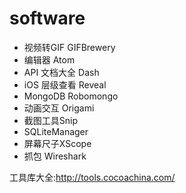 # software
* 视频转GIF GIFBrewery
* 编辑器 Atom
* API 文档大全 Dash
* iOS 层级查看 Reveal
* MongoDB Robomongo
* 动画交互 Origami
* 截图工具Snip
* SQLiteManager
* 屏幕尺子XScope
* 抓包 Wireshark

工具库大全:http://tools.cocoachina.com/
